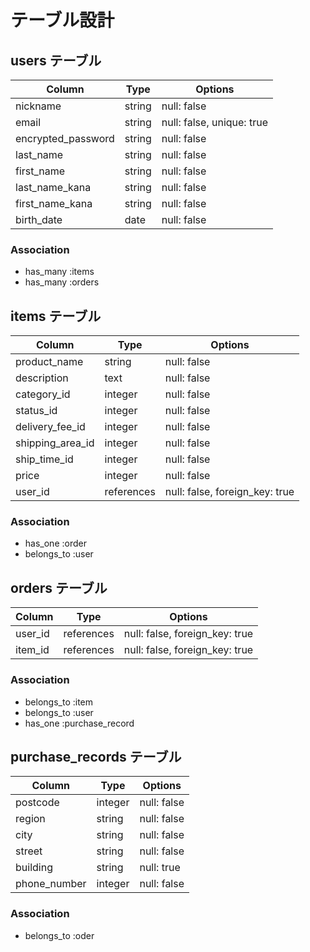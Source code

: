# テーブル設計

## users テーブル

| Column             | Type   | Options                   |
| ------------------ | ------ | ------------------------- |
| nickname           | string | null: false               |
| email              | string | null: false, unique: true |
| encrypted_password | string | null: false               |
| last_name          | string | null: false               |
| first_name         | string | null: false               |
| last_name_kana     | string | null: false               |
| first_name_kana    | string | null: false               |
| birth_date         | date   | null: false               |

### Association

- has_many :items
- has_many :orders

## items テーブル

| Column              | Type       | Options                        |
| ------------------- | ---------- | ------------------------------ |
| product_name        | string     | null: false                    |
| description         | text       | null: false                    |
| category_id         | integer    | null: false                    |
| status_id           | integer    | null: false                    |
| delivery_fee_id     | integer    | null: false                    |
| shipping_area_id    | integer    | null: false                    |
| ship_time_id        | integer    | null: false                    |
| price               | integer    | null: false                    |
| user_id             | references | null: false, foreign_key: true |

### Association

- has_one :order
- belongs_to :user

## orders テーブル

| Column              | Type       | Options                        |
| ------------------- | ---------- | ------------------------------ |
| user_id             | references | null: false, foreign_key: true |
| item_id             | references | null: false, foreign_key: true |

### Association

- belongs_to :item
- belongs_to :user
- has_one :purchase_record

## purchase_records テーブル

| Column              | Type       | Options                        |
| ------------------- | ---------- | ------------------------------ |
| postcode            | integer    | null: false                    |
| region              | string     | null: false                    |
| city                | string     | null: false                    |
| street              | string     | null: false                    |
| building            | string     | null: true                     |
| phone_number        | integer    | null: false                    |

### Association

- belongs_to :oder
